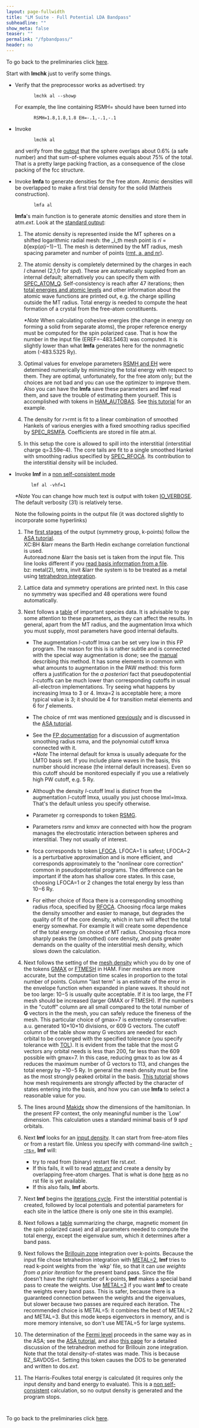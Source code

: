```yaml
---
layout: page-fullwidth
title: "LM Suite - Full Potential LDA Bandpass"
subheadline: ""
show_meta: false
teaser: ""
permalink: "/fpbandpass/"
header: no
---
```


To go back to the preliminaries click [here](/fpnew/).

Start with **lmchk** just to verify some things.

*   Verify that the preprocessor works as advertised: try

               lmchk al --showp

    For example, the line containing  RSMH=  should have been turned into

               RSMH=1.8,1.8,1.8 EH=-.1,-.1,-.1

*   Invoke

               lmchk al

    and verify from the [output](FPsamples/out.al.lmchk) that the sphere overlaps about 0.6% (a safe number) and that sum-of-sphere volumes equals about 75% of the total. That is a pretty large packing fraction, as a consequence of the close packing of the fcc structure.



*   Invoke **lmfa** to generate densities for the free atom. Atomic densities will be overlapped to make a first trial density for the solid (Mattheis construction).

               lmfa al

    **lmfa**'s main function is to generate atomic densities and store them in  atm._ext_. Look at the [standard output](FPsamples/out.al.lmfa):

    1.  The atomic density is represented inside the MT spheres on a shifted logarithmic radial mesh: the _i_th mesh point is _ri_ = _b_[exp(_a_(_i_−1)−1]. The mesh is determined by the MT radius, mesh spacing parameter and number of points ([rmt, a, and nr](FPsamples/out.al.lmfa#species)).

    2.  The atomic density is completely determined by the charges in each _l_ channel (2,1,0 for _spd_). These are automatically supplied from an internal default; alternatively you can specify them with [SPEC_ATOM_Q](tokens.html#SPECcat). Self-consistency is reach after 47 iterations; then [total energies and atomic levels](FPsamples/out.al.lmfa#energies) and other information about the atomic wave functions are printed out, e.g. the charge spilling outside the MT radius. Total energy is needed to compute the heat formation of a crystal from the free-atom constituents.  

        _*Note_  When calculating cohesive energies (the change in energy on forming a solid from separate atoms), the proper reference energy must be computed for the spin polarized case. That is how the number in the input file (EREF=-483.5463) was computed. It is slightly lower than what **lmfa** generates here for the nonmagnetic atom (-483.5325 Ry).

    3.  Optimal values for envelope parameters [RSMH and EH](FPsamples/out.al.lmfa#rsmh) were detemined numerically by minimizing the total energy with respect to them. They are optimal, unfortunately, for the free atom only; but the choices are not bad and you can use the optimizer to improve them.   
        Also you can have the **lmfa** save these parameters and **lmf** read them, and save the trouble of estimating them yourself. This is accomplished with tokens in [HAM_AUTOBAS](tokens.html#HAMcat). See [this tutorial](Building_FP_input_file.html#autobas) for an example.

    4.  The density for _r_>rmt is fit to a linear combination of smoothed Hankels of various energies with a fixed smoothing radius specified by [SPEC_RSMFA](fp.html#spec). Coefficients are stored in file  atm.al.

    5.  In this setup the core is allowed to spill into the interstitial (interstitial charge q=3.59e-4). The core tails are fit to a single smoothed Hankel with smoothing radius specified by [SPEC_RFOCA](fp.html#spec). Its contribution to the interstitial density will be included.  

*   Invoke **lmf** in a [non self-consistent mode](#OPTIONS)

              lmf al -vhf=1

    _*Note_  You can change how much text is output with token [IO_VERBOSE](IOcat). The default verbosity (31) is relatively terse.  

     Note the following points in the output file (it was doctored slightly to incorporate some hyperlinks)
    1.  The [first stages](FPsamples/out.al.lmf.hf#start) of the output (symmetry group, k-points) follow the [ASA tutorial](ASAtutorial.html#lm).   
        XC:BH &larr means the Barth Hedin exchange correlation functional is used.   
        Autoread:none &larr the basis set is taken from the input file. This line looks different if you [read basis information from a file](Building_FP_input_file.html#autobas).   
        bz: metal(2), tetra, invit &larr the system is to be treated as a metal using [tetrahedron integration](bzintegration.html).  

    2.  Lattice data and symmetry operations are printed next. In this case no symmetry was specified and 48 operations were found automatically.  

    3.  Next follows a [table](FPsamples/out.al.lmf.hf#specparm) of important species data. It is advisable to pay some attention to these parameters, as they can affect the results. In general, apart from the MT radius, and the augmentation lmxa which you must supply, most parameters have good internal defaults.

        *   The augmentation _l_-cutoff lmxa can be set very low in this FP program. The reason for this is is rather subtle and is connected with the special way augmentation is done; see the [manual](nfp-doc.ps) describing this method. It has some elements in common with what amounts to augmentation in the PAW method: this form offers a justification for the _a posteriori_ fact that pseudopotential _l_-cutoffs can be much lower than corresponding cutoffs in usual all-electron implementations. Try seeing what happens by increasing lmxa to 3 or 4\. lmxa=2 is acceptable here; a more typical value is 3; it should be 4 for transition metal elements and 6 for _f_ elements.
        *   The choice of rmt was mentioned [previously](#spec) and is discussed in the [ASA tutorial](ASAtutorial.html#SPEC).  

        *   See the [FP documentation](fp.html#spec) for a discussion of augmentation smoothing radius  rsma, and the polynomial cutoff kmxa connected with it.   
            _*Note_  The internal default for  kmxa  is usually adequate for the LMTO basis set. If you include plane waves in the basis, this number should increase (the internal default increases). Even so this cutoff should be monitored especially if you use a relatively high PW cutoff, e.g. 5 Ry.
        *   Although the density _l_-cutoff  lmxl  is distinct from the augmentation _l_-cutoff  lmxa, usually you just choose lmxl=lmxa. That's the default unless you specify otherwise.
        *   Parameter  rg  corresponds to token [RSMG](fp.html#spec).
        *   Parameters rsmv and kmxv are connected with how the program manages the electrostatic interaction between spheres and interstitial. They not usually of interest.
        *   foca corresponds to token [LFOCA](fp.html#spec). LFOCA=1 is safest; LFOCA=2 is a perturbative approximation and is more efficient, and corresponds approximately to the "nonlinear core correction" common in pseudopotential programs. The difference can be important if the atom has shallow core states. In this case, choosing LFOCA=1 or 2 changes the total energy by less than 10−6 Ry.
        *   For either choice of  lfoca  there is a corresponding smoothing radius rfoca, specified by [RFOCA](fp.html#spec). Choosing rfoca large makes the density smoother and easier to manage, but degrades the quality of fit of the core density, which in turn will affect the total energy somewhat. For example it will create some dependence of the total energy on choice of MT radius. Choosing rfoca more sharply peaks the (smoothed) core density, and puts greater demands on the quality of the interstitial mesh density, which slows down the calculation.  

    4.  Next follows the setting of the [mesh density](FPsamples/out.al.lmf.hf#meshparm) which you do by one of the tokens [GMAX](tokens.html#HAMcat) or [FTMESH](tokens.html#HAMcat) in HAM. Finer meshes are more accurate, but the computation time scales in proportion to the total number of points. Column "last term" is an estimate of the error in the envelope function when expanded in plane waves. It should not be too large: 10−5 is usually quite acceptable. If it is too large, the FT mesh should be increased (larger GMAX or FTMESH). If the numbers in the "cutoff" column are all small compared to the total number of **G** vectors in the the mesh, you can safely reduce the fineness of the mesh. This particular choice of gmax=7 is extremely conservative: a.u. generated 10×10×10 divisions, or 609 G vectors. The cutoff column of the table show many G vectors are needed for each orbital to be converged with the specified tolerance (you specify tolerance with [TOL](tokens.html#HAMcat)). It is evident from the table that the most G vectors any orbital needs is less than 200, far less than the 609 possible with gmax=7\. In this case, reducing gmax to as low as 4 reduces the maximum number of G vectors to 113, and changes the total energy by ~10−5 Ry. In general the mesh density must be fine as the most strongly peaked orbital in the basis. [This tutorial](Building_FP_input_file.html#gmax) shows how mesh requirements are strongly affected by the character of states entering into the basis, and how you can use **lmfa** to select a reasonable value for you.  

    5.  The lines around [Makidx](FPsamples/out.al.lmf.hf#meshparm) show the dimensions of the hamiltonian. In the present FP context, the only meaningful number is the `Low' dimension. This calculation uses a standard minimal basis of 9 _spd_ orbitals.  

    6.  Next **lmf** looks for an [input density](fp.html#programs). It can start from free-atom files or from a restart file. Unless you specify with command-line switch [--rs=](Command-line-options.html#section1lmf), **lmf** will:
        *   try to read from (binary) restart file rst._ext_.
        *   If this fails, it will to read [atm._ext_](#lmfa) and create a density by overlapping free-atom charges. That is what is done [here](FPsamples/out.al.lmf.hf#startingrho) as no rst file is yet available.
        *   If this also fails, **lmf** aborts.  

    7.  Next **lmf** begins the [iterations cycle](FPsamples/out.al.lmf.hf#iteration1). First the interstitial potential is created, followed by local potentials and potential parameters for each site in the lattice (there is only one site in this example).  

    8.  Next follows a [table](FPsamples/out.al.lmf.hf#iteration1table1) summarizing the charge, magnetic moment (in the spin polarized case) and all parameters needed to compute the total energy, except the eigenvalue sum, which it determines after a band pass.  

    9.  Next follows the [Brillouin zone](FPsamples/out.al.lmf.hf#bzint) integration over k-points. Because the input file chose tetrahedron integration with [METAL=2](tokens.html#BZcat), **lmf** tries to read k-point weights from the  `wkp'  file, so that it can _use weights from a prior iteration_ for the present band pass. Since the file doesn't have the right number of k-points, **lmf** makes a special band pass to create the weights. Use [METAL=3](tokens.html#BZcat) if you want **lmf** to create the weights every band pass. This is safer, because there is a guaranteed connection between the weights and the eigenvalues, but slower because two passes are required each iteration. The recommended choice is METAL=5: it combines the best of METAL=2 and METAL=3. But this mode keeps eigenvectors in memory, and is more memory intensive, so don't use  METAL=5  for large systems.  

    10.  The determination of the [Fermi level](FPsamples/out.al.lmf.hf#efermi) proceeds in the same way as in the ASA; see the [ASA tutorial](ASAtutorial.html#efermi), and also [this page](bzintegration.html) for a detailed discussion of the tetrahedron method for Brillouin zone integration. Note that the total density-of-states was made. This is because BZ_SAVDOS=t. Setting this token causes the DOS to be generated and written to dos._ext_.  

    11.  The Harris-Foulkes total energy is calculated (it requires only the input density and band energy to evaluate). This is a [non self-consistent](#OPTIONS) calculation, so no output density is generated and the program stops.

<hr style="height:10pt; visibility:hidden;" />

To go back to the preliminaries click [here](/fpnew/).
